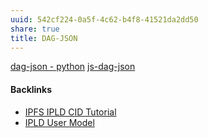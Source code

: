 ```yaml
---
uuid: 542cf224-0a5f-4c62-b4f8-41521da2dd50
share: true
title: DAG-JSON
---
```

[dag-json - python](/8bfbf294-e066-48a8-97a9-84a1269e2b4e)
[js-dag-json](/e49d6b61-507e-46de-9f61-74d5c670f01b)

#### Backlinks

* [IPFS IPLD CID Tutorial](/100d6889-e83d-4967-bec2-7e9424d8cd24)
* [IPLD User Model](/bbb2e4e9-08b9-461e-ba58-8a15c27d06d1)